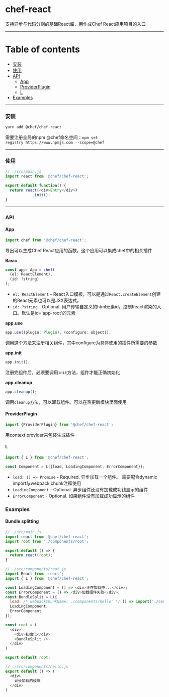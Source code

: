 # chef-react
支持异步与代码分割的基础React库，用作成Chef React应用项目的入口

---

# Table of contents

- [安装](#安装)
- [使用](#使用)
- [API](#api)
  - [App](#app)
  - [ProviderPlugin](#providerplugin)
  - [L](#L)
- [Examples](#examples)

---

### 安装

```sh
yarn add @chef/chef-react
```
需要注册全局的npm @chef命名空间：`npm set registry https://www.npmjs.com --scope=@chef`

---

### 使用

```js
// ./src/main.js
import react from '@chef/chef-react';

export default function() {
  return react(<div>Entry</div>)
            .init();
}

```

---

### API

#### App

```js
import chef from '@chef/chef-react';
```
导出可以生成Chef React应用的函数，这个应用可以集成chef中的相关插件

**Basic**

```js
const app: App = chef(
  (el: ReactElement),
  (id: ?string)
);
```

- `el: ReactElement` - React入口模板，可以是通过`React.createElement`创建的React元素也可以是JSX表达式。
- `id: ?string` - Optional. 用户传输自定义的html元素id，控制React渲染的入口。默认是id='app-root'的元素

**app.use**

```js
app.use((plugin: Plugin), (configure: object));
```

调用这个方法来注册相关组件，其中configure为具体使用的插件所需要的参数

**app.init**

```js
app.init();
```

注册完组件后，必须要调用`init`方法，组件才能正确初始化

**app.cleanup**

```js
app.cleanup();
```

调用`cleanup`方法，可以卸载组件。可以在热更新模块里面使用


#### ProviderPlugin

```js
import {ProviderPlugin} from '@chef/chef-react';
```

用context provider来包装生成插件

#### L

```js
import { L } from '@chef/chef-react';

const Component = L({load, LoadingComponent, ErrorComponent});
```

- `load: () => Promise` - Required. 异步加载一个组件。 需要配合dynamic import与webpack chunk注释使用
- `LoadingComponent` - Optional. 异步组件还没有加载成功钱显示的组件
- `ErrorComponent` - Optional. 如果组件没有加载成功显示的组件


### Examples

#### Bundle splitting

```js
// ./src/main.js
import react from '@chef/chef-react';
import root from './components/root';

export default () => {
  return react(root);
}

// ./src/components/root.js
import React from 'react';
import { L } from '@chef/chef-react';

const LoadingComponent = () => <div>正在加载中...</div>;
const ErrorComponent = () => <div>加载组件失败</div>;
const BundleSplit = L({
  load: /* webpackChunkName: ./components/hello' */ () => import('./components/hello');
  LoadingComponent,
  ErrorComponent
});

const root = (
  <div>
    <div>初始化</div>
    <BundleSplit />
  </div>
)

export default root;

// ./src/components/hello.js
export default () => (
  <div>
    异步加载的模块
  </div>
)
```